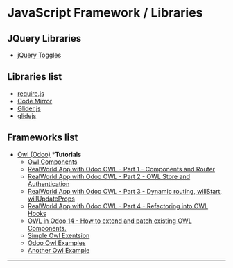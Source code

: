 JavaScript Framework / Libraries
=======================

JQuery Libraries
----------------------------

- [jQuery Toggles](https://simontabor.com/labs/toggles/)


Libraries list
---------------

- [require.js](https://requirejs.org)
- [Code Mirror](https://github.com/Koubae/Programming-CookBook/tree/master/Front-End/JavaScript/Frameworks/Codemirror)
- [Glider.js](https://nickpiscitelli.github.io/Glider.js/)
- [glidejs](https://glidejs.com)

Frameworks list
---------------

- [Owl (Odoo)](https://github.com/odoo/owl/blob/master/doc/learning/tutorial_todoapp.md)
    ***Tutorials**
    * [Owl Components](https://www.odoo.com/documentation/15.0/developer/reference/frontend/owl_components.html)
    * [RealWorld App with Odoo OWL - Part 1 - Components and Router](https://codingdodo.com/realworld-app-with-owl-odoo-web-library-part-1/)
    * [RealWorld App with Odoo OWL - Part 2 - OWL Store and Authentication](https://codingdodo.com/realworld-app-with-owl-odoo-web-library-part-2/)
    * [RealWorld App with Odoo OWL - Part 3 - Dynamic routing, willStart, willUpdateProps](https://codingdodo.com/realworld-app-with-owl-odoo-web-library-part-3/)
    * [RealWorld App with Odoo OWL - Part 4 - Refactoring into OWL Hooks](https://codingdodo.com/realworld-app-with-owl-odoo-web-library-part-4/)
    * [OWL in Odoo 14 - How to extend and patch existing OWL Components.](https://codingdodo.com/owl-in-odoo-14-extend-and-patch-existing-owl-components/)
    * [Simple Owl Exentsion](https://www.oocademy.com/v14.0/tutorial/introduction-to-owl-87)
    * [Odoo Owl Examples](https://codesandbox.io/examples/package/@odoo/owl)
    * [Another Owl Example](https://www.fatalerrors.org/a/odoo14-odoo-web-library-owl.html)


-----------------------------------------------------------------------------------------------------